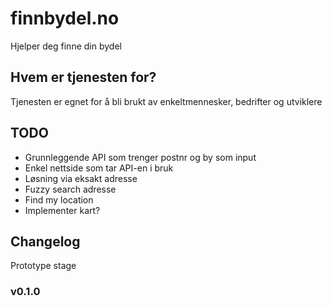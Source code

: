 # finnbydel.no
Hjelper deg finne din bydel
## Hvem er tjenesten for?
Tjenesten er egnet for å bli brukt av enkeltmennesker, bedrifter og utviklere
## TODO
- Grunnleggende API som trenger postnr og by som input
- Enkel nettside som tar API-en i bruk
- Løsning via eksakt adresse
- Fuzzy search adresse
- Find my location
- Implementer kart?

## Changelog
Prototype stage
### v0.1.0